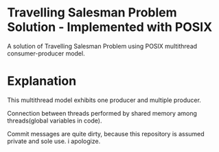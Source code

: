 # Travelling Salesman Problem Solution - Implemented with POSIX
A solution of Travelling Salesman Problem using POSIX multithread consumer-producer model.

# Explanation
This multithread model exhibits one producer and multiple producer.

Connection between threads performed by shared memory among threads(global variables in code).

Commit messages are quite dirty, because this repository is assumed private and sole use. i apologize.